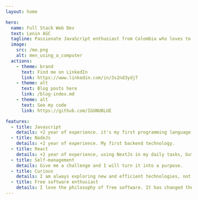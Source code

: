 ```yaml
---
layout: home

hero:
  name: Full Stack Web Dev
  text: Lenin AGC
  tagline: Passionate JavaScript enthusiast from Colombia who loves to create and deliver high-quality products.
  image: 
    src: /me.png
    alt: men_using_a_computer
  actions:
    - theme: brand
      text: Find me on LinkedIn
      link: https://www.linkedin.com/in/3s2nd3ydj7
    - theme: alt 
      text: Blog posts here
      link: /blog-index.md
    - theme: alt 
      text: See my code
      link: https://github.com/IGUNUBLUE

features:
  - title: Javascript
    details: +2 year of experience. it's my first programming language, before I used to PHP.
  - title: NodeJs
    details: +2 year of experience. My first backend technology.
  - title: React
    details: +2 year of experience, using NextJs in my daily tasks, but I also love Vue and Rust.
  - title: Self-management
    details: Give me a challenge and I will turn it into a purpose.
  - title: Curious
    details: I am always exploring new and efficient technologies, not just programming languages.
  - title: Free software enthusiast
    details: I love the philosophy of free software. It has changed the way software is created.
---
```

